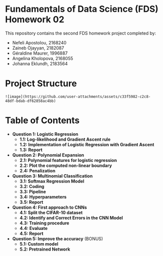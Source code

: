 # Fundamentals of Data Science (FDS) Homework 02
This repository contains the second FDS homework project completed by:
-  Nefeli Apostolou, 2168240
- Zaineb Ojayyan, 2182087
- Géraldine Maurer, 1996887
- Angelina Kholopova, 2168055
- Johanna Eklundh, 2183564

# Project Structure #

    ![image](https://github.com/user-attachments/assets/c33f5982-c2c8-48df-bdab-df62858ac4bb)



# Table of Contents #
* **Question 1: Logistic Regression** 
  * **1.1: Log-likelihood and Gradient Ascent rule** 
  * **1.2: Implementation of Logistic Regression with Gradient Ascent** 
  * **1.3: Report** 
* **Question 2: Polynomial Expansion** 
  * **2.1: Polynomial features for logistic regression** 
  * **2.2: Plot the computed non-linear boundary** 
  * **2.4: Penalization**
* **Question 3: Multinomial Classification** 
  * **3.1: Softmax Regression Model** 
  * **3.2: Coding** 
  * **3.3: Pipeline** 
  * **3.4: Hyperparameters** 
  * **3.5: Report**     
* **Question 4: First approach to CNNs**    
  * **4.1: Split the CIFAR-10 dataset**                 
  * **4.2: Identify and Correct Errors in the CNN Model**   
  * **4.3: Training procedure**     
  * **4.4: Evaluate** 
  * **4.5: Report** 
* **Question 5: Improve the accuracy** (BONUS) 
  * **5.1: Custom model** 
  * **5.2: Pretrained Network** 
